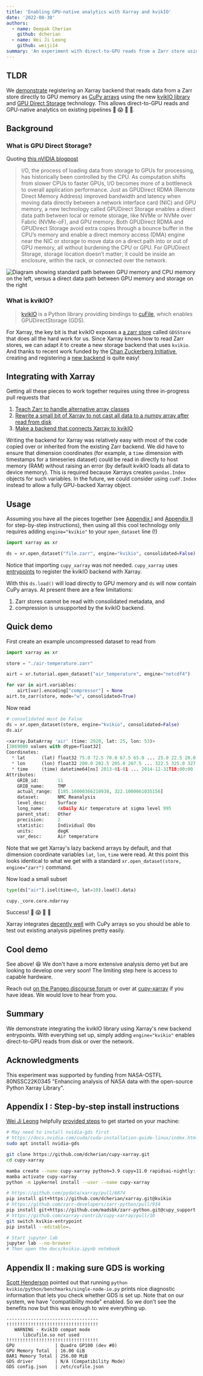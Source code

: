 ```yaml
---
title: 'Enabling GPU-native analytics with Xarray and kvikIO'
date: '2022-08-30'
authors:
  - name: Deepak Cherian
    github: dcherian
  - name: Wei Ji Leong
    github: weiji14
summary: 'An experiment with direct-to-GPU reads from a Zarr store using Xarray.'
---
```


## TLDR

We [demonstrate](https://github.com/xarray-contrib/cupy-xarray/pull/10) registering an Xarray backend that reads data from a Zarr store directly to GPU memory as [CuPy arrays](https://cupy.dev) using the new [kvikIO library](https://docs.rapids.ai/api/kvikio/stable/) and [GPU Direct Storage](https://developer.nvidia.com/blog/gpudirect-storage/) technology. This allows direct-to-GPU reads and GPU-native analytics on existing pipelines 🎉 😱 🤯 🥳.

## Background

### What is GPU Direct Storage?

Quoting [this nVIDIA blogpost](https://developer.nvidia.com/blog/gpudirect-storage/)

> I/O, the process of loading data from storage to GPUs for processing, has historically been controlled by the CPU. As computation shifts from slower CPUs to faster GPUs, I/O becomes more of a bottleneck to overall application performance. Just as GPUDirect RDMA (Remote Direct Memory Address) improved bandwidth and latency when moving data directly between a network interface card (NIC) and GPU memory, a new technology called GPUDirect Storage enables a direct data path between local or remote storage, like NVMe or NVMe over Fabric (NVMe-oF), and GPU memory. Both GPUDirect RDMA and GPUDirect Storage avoid extra copies through a bounce buffer in the CPU’s memory and enable a direct memory access (DMA) engine near the NIC or storage to move data on a direct path into or out of GPU memory, all without burdening the CPU or GPU. For GPUDirect Storage, storage location doesn’t matter; it could be inside an enclosure, within the rack, or connected over the network.

![Diagram showing standard path between GPU memory and CPU memory on the left, versus a direct data path between GPU memory and storage on the right](https://developer.nvidia.com/blog/wp-content/uploads/2019/08/GPUDirect-Fig-1-New.png)

### What is kvikIO?

> [kvikIO](https://github.com/rapidsai/kvikio) is a Python library providing bindings to [cuFile](https://docs.nvidia.com/gpudirect-storage/api-reference-guide/index.html#introduction), which enables GPUDirectStorage (GDS).

For Xarray, the key bit is that kvikIO exposes a [a zarr store](https://docs.rapids.ai/api/kvikio/stable/api.html#zarr) called `GDSStore` that does all the hard work for us. Since Xarray knows how to read Zarr stores, we can adapt it to create a new storage backend that uses `kvikio`. And thanks to recent work funded by the [Chan Zuckerberg Initiative](https://xarray.dev/blog/czi-eoss-grant-conclusion), creating and registering a [new backend](https://docs.xarray.dev/en/stable/internals/how-to-add-new-backend.html) is quite easy!

## Integrating with Xarray

Getting all these pieces to work together requires using three in-progress pull requests that

1. [Teach Zarr to handle alternative array classes](https://github.com/zarr-developers/zarr-python/pull/934)
2. [Rewrite a small bit of Xarray to not cast all data to a numpy array after read from disk](https://github.com/pydata/xarray/pull/6874)
3. [Make a backend that connects Xarray to kvikIO](https://github.com/xarray-contrib/cupy-xarray/pull/10)

Writing the backend for Xarray was relatively easy with most of the code copied over or inherited from the existing Zarr backend. We did have to ensure that dimension coordinates (for example, a `time` dimension with timestamps for a timeseries dataset) could be read in directly to host memory (RAM) without raising an error (by default kvikIO loads all data to device memory). This is required because Xarrays creates `pandas.Index` objects for such variables. In the future, we could consider using `cudf.Index` instead to allow a fully GPU-backed Xarray object.

## Usage

Assuming you have all the pieces together (see [Appendix I](#appendix-i--step-by-step-install-instructions) and [Appendix II](#appendix-ii--making-sure-gds-is-working) for step-by-step instructions), then using all this cool technology only requires adding `engine="kvikio"` to your `open_dataset` line (!)

```python
import xarray as xr

ds = xr.open_dataset("file.zarr", engine="kvikio", consolidated=False)
```

Notice that importing `cupy_xarray` was not needed. `cupy_xarray` uses [entrypoints](https://packaging.python.org/en/latest/specifications/entry-points/) to register the kvikIO backend with Xarray.

With this `ds.load()` will load directly to GPU memory and `ds` will now contain CuPy arrays. At present there are a few limitations:

1. Zarr stores cannot be read with consolidated metadata, and
2. compression is unsupported by the kvikIO backend.

## Quick demo

First create an example uncompressed dataset to read from

```python
import xarray as xr

store = "./air-temperature.zarr"

airt = xr.tutorial.open_dataset("air_temperature", engine="netcdf4")

for var in airt.variables:
    airt[var].encoding["compressor"] = None
airt.to_zarr(store, mode="w", consolidated=True)
```

Now read

```python
# consolidated must be False
ds = xr.open_dataset(store, engine="kvikio", consolidated=False)
ds.air
```

```python
<xarray.DataArray 'air' (time: 2920, lat: 25, lon: 53)>
[3869000 values with dtype=float32]
Coordinates:
  * lat      (lat) float32 75.0 72.5 70.0 67.5 65.0 ... 25.0 22.5 20.0 17.5 15.0
  * lon      (lon) float32 200.0 202.5 205.0 207.5 ... 322.5 325.0 327.5 330.0
  * time     (time) datetime64[ns] 2013-01-01 ... 2014-12-31T18:00:00
Attributes:
    GRIB_id:       11
    GRIB_name:     TMP
    actual_range:  [185.16000366210938, 322.1000061035156]
    dataset:       NMC Reanalysis
    level_desc:    Surface
    long_name:     4xDaily Air temperature at sigma level 995
    parent_stat:   Other
    precision:     2
    statistic:     Individual Obs
    units:         degK
    var_desc:      Air temperature
```

Note that we get Xarray's lazy backend arrays by default, and that dimension coordinate variables `lat`, `lon`, `time` were read. At this point this looks identical to what we get with a standard `xr.open_dataset(store, engine="zarr")` command.

Now load a small subset

```python
type(ds["air"].isel(time=0, lat=10).load().data)
```

```
cupy._core.core.ndarray
```

Success! 🎉 😱 🤯 🥳

Xarray integrates [decently well](https://cupy-xarray.readthedocs.io/quickstart.html) with CuPy arrays so you should be able to test out existing analysis pipelines pretty easily.

## Cool demo

See above! 😆 We don't have a more extensive analysis demo yet but are looking to develop one very soon! The limiting step here is access to capable hardware.

Reach out [on the Pangeo discourse forum](https://discourse.pangeo.io/tag/machine-learning) or over at [cupy-xarray](https://github.com/xarray-contrib/cupy-xarray) if you have ideas. We would love to hear from you.

## Summary

We demonstrate integrating the kvikIO library using Xarray's new backend entrypoints. With everything set up, simply adding `engine="kvikio"` enables direct-to-GPU reads from disk or over the network.

## Acknowledgments

This experiment was supported by funding from NASA-OSTFL 80NSSC22K0345 "Enhancing analysis of NASA data with the open-source Python Xarray Library".

## Appendix I : Step-by-step install instructions

[Wei Ji Leong](https://github.com/weiji14) helpfully [provided steps](https://github.com/xarray-contrib/cupy-xarray/pull/10#issuecomment-1218374773) to get started on your machine:

```bash
# May need to install nvidia-gds first
# https://docs.nvidia.com/cuda/cuda-installation-guide-linux/index.html#ubuntu-installation-common
sudo apt install nvidia-gds

git clone https://github.com/dcherian/cupy-xarray.git
cd cupy-xarray

mamba create --name cupy-xarray python=3.9 cupy=11.0 rapidsai-nightly::kvikio=22.10 jupyterlab=3.4.5 pooch=1.6.0 netcdf4=1.6.0 watermark=2.3.1
mamba activate cupy-xarray
python -m ipykernel install --user --name cupy-xarray

# https://github.com/pydata/xarray/pull/6874
pip install git+https://github.com/dcherian/xarray.git@kvikio
# https://github.com/zarr-developers/zarr-python/pull/934
pip install git+https://github.com/madsbk/zarr-python.git@cupy_support
# https://github.com/xarray-contrib/cupy-xarray/pull/10
git switch kvikio-entrypoint
pip install --editable=.

# Start jupyter lab
jupyter lab --no-browser
# Then open the docs/kvikio.ipynb notebook
```

## Appendix II : making sure GDS is working

[Scott Henderson](https://github.com/scottyhq) pointed out that running `python kvikio/python/benchmarks/single-node-io.py` prints nice diagnostic information that lets you check whether GDS is set up. Note that on our system, we have "compatibility mode" enabled. So we don't see the benefits now but this was enough to wire everything up.

```
----------------------------------
!!!!!!!!!!!!!!!!!!!!!!!!!!!!!!!!!!
   WARNING - KvikIO compat mode
      libcufile.so not used
!!!!!!!!!!!!!!!!!!!!!!!!!!!!!!!!!!
GPU               | Quadro GP100 (dev #0)
GPU Memory Total  | 16.00 GiB
BAR1 Memory Total | 256.00 MiB
GDS driver        | N/A (Compatibility Mode)
GDS config.json   | /etc/cufile.json
```
